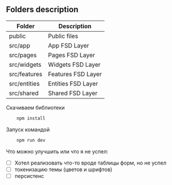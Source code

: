 ## Folders description

| Folder       | Description        |
| ------------ | ------------------ |
| public       | Public files       |
| src/app      | App FSD Layer      |
| src/pages    | Pages FSD Layer    |
| src/widgets  | Widgets FSD Layer  |
| src/features | Features FSD Layer |
| src/entities | Entities FSD Layer |
| src/shared   | Shared FSD Layer   |

Скачиваем библиотеки
```bash
    npm install
```

Запуск командой
```bash
    npm run dev
```
Что можно улучшить или что я не успел:

- [ ]  Хотел реализовать что-то вроде таблицы форм, но не успел
- [ ]  токенизацию темы (цветов и шрифтов)
- [ ]  персистенс